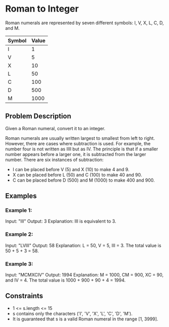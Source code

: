 # Roman to Integer

Roman numerals are represented by seven different symbols: I, V, X, L, C, D, and M.

| Symbol | Value |
| ------ | ----- |
| I      | 1     |
| V      | 5     |
| X      | 10    |
| L      | 50    |
| C      | 100   |
| D      | 500   |
| M      | 1000  |

## Problem Description

Given a Roman numeral, convert it to an integer.

Roman numerals are usually written largest to smallest from left to right. However, there are cases where subtraction is used. For example, the number four is not written as IIII but as IV. The principle is that if a smaller number appears before a larger one, it is subtracted from the larger number. There are six instances of subtraction:

- I can be placed before V (5) and X (10) to make 4 and 9.
- X can be placed before L (50) and C (100) to make 40 and 90.
- C can be placed before D (500) and M (1000) to make 400 and 900.

## Examples

### Example 1:

Input: "III"
Output: 3
Explanation: III is equivalent to 3.

### Example 2:

Input: "LVIII"
Output: 58
Explanation: L = 50, V = 5, III = 3. The total value is 50 + 5 + 3 = 58.

### Example 3:

Input: "MCMXCIV"
Output: 1994
Explanation: M = 1000, CM = 900, XC = 90, and IV = 4. The total value is 1000 + 900 + 90 + 4 = 1994.

## Constraints

- 1 <= s.length <= 15
- s contains only the characters ('I', 'V', 'X', 'L', 'C', 'D', 'M').
- It is guaranteed that s is a valid Roman numeral in the range [1, 3999].
